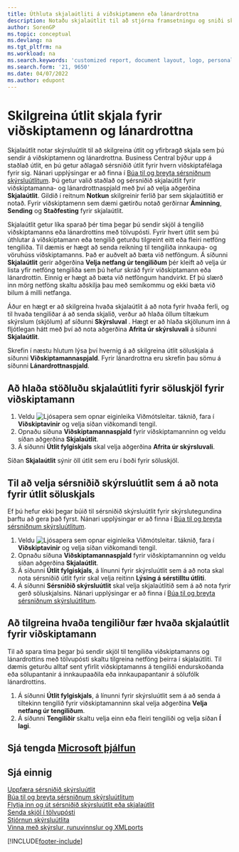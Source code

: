```yaml
---
title: Úthluta skjalaútliti á viðskiptamenn eða lánardrottna
description: Notaðu skjalaútlit til að stjórna framsetningu og sniði skjala á borð við reikninga og pantana sem þú sendir á viðskiptamenn og lánardrottna.
author: SorenGP
ms.topic: conceptual
ms.devlang: na
ms.tgt_pltfrm: na
ms.workload: na
ms.search.keywords: 'customized report, document layout, logo, personalize'
ms.search.form: '21, 9650'
ms.date: 04/07/2022
ms.author: edupont
---
```

# <a name="define-document-layouts-for-customers-and-vendors" />Skilgreina útlit skjala fyrir viðskiptamenn og lánardrottna

Skjalaútlit notar skýrsluútlit til að skilgreina útlit og yfirbragð skjala sem þú sendir á viðskiptamenn og lánardrottna. Business Central býður upp á staðlað útlit, en þú getur aðlagað sérsniðið útlit fyrir hvern viðskiptafélaga fyrir sig. Nánari upplýsingar er að finna í [Búa til og breyta sérsniðnum skýrsluútlitum](ui-how-create-custom-report-layout.md). Þú getur valið staðlað og sérsniðið skjalaútlit fyrir viðskiptamanna- og lánardrottnaspjald með því að velja aðgerðina **Skjalaútlit**. Gildið í reitnum **Notkun** skilgreinir ferlið þar sem skjalaútlitið er notað. Fyrir viðskiptamenn sem dæmi gætirðu notað gerðirnar **Áminning**, **Sending** og **Staðfesting** fyrir skjalaútlit.

Skjalaútlit getur líka sparað þér tíma þegar þú sendir skjöl á tengilið viðskiptamanns eða lánardrottins með tölvupósti. Fyrir hvert útlit sem þú úthlutar á viðskiptamann eða tengilið geturðu tilgreint eitt eða fleiri netföng tengiliða. Til dæmis er hægt að senda reikning til tengiliða innkaupa- og vöruhúss viðskiptamanns. Það er auðvelt að bæta við netföngum. Á síðunni **Skjalaútlit** gerir aðgerðina **Velja netfang úr tengiliðum** þér kleift að velja úr lista yfir netföng tengiliða sem þú hefur skráð fyrir viðskiptamann eða lánardrottin. Einnig er hægt að bæta við netföngum handvirkt. Ef þú slærð inn mörg netföng skaltu aðskilja þau með semíkommu og ekki bæta við bilum á milli netfanga.

Áður en hægt er að skilgreina hvaða skjalaútlit á að nota fyrir hvaða ferli, og til hvaða tengiliðar á að senda skjalið, verður að hlaða öllum tiltækum skýrslum (skjölum) af síðunni **Skýrsluval** . Hægt er að hlaða skjölunum inn á fljótlegan hátt með því að nota aðgerðina **Afrita úr skýrsluvali** á síðunni **Skjalaútlit**.

Skrefin í næstu hlutum lýsa því hvernig á að skilgreina útlit söluskjala á síðunni **Viðskiptamannaspjald**. Fyrir lánardrottna eru skrefin þau sömu á síðunni **Lánardrottnaspjald**.

## <a name="to-load-the-standard-document-layouts-for-sales-documents-for-a-customer" />Að hlaða stöðluðu skjalaútliti fyrir söluskjöl fyrir viðskiptamann

1. Veldu ![Ljósapera sem opnar eiginleika Viðmótsleitar.](media/ui-search/search_small.png "Segðu mér hvað þú vilt gera") táknið, fara í **Viðskiptavinir** og velja síðan viðkomandi tengil.
2. Opnaðu síðuna **Viðskiptamannaspjald** fyrir viðskiptamanninn og veldu síðan aðgerðina **Skjalaútlit**.
3. Á síðunni **Útlit fylgiskjals** skal velja aðgerðina **Afrita úr skýrsluvali**.

Síðan **Skjalaútlit** sýnir öll útlit sem eru í boði fyrir söluskjöl. 

## <a name="to-select-a-custom-report-layout-to-use-for-the-sales-document-layout" />Til að velja sérsniðið skýrsluútlit sem á að nota fyrir útlit söluskjals

Ef þú hefur ekki þegar búið til sérsniðið skýrsluútlit fyrir skýrslutegundina þarftu að gera það fyrst. Nánari upplýsingar er að finna í [Búa til og breyta sérsniðnum skýrsluútlitum](ui-how-create-custom-report-layout.md).

1. Veldu ![Ljósapera sem opnar eiginleika Viðmótsleitar.](media/ui-search/search_small.png "Segðu mér hvað þú vilt gera") táknið, fara í **Viðskiptavinir** og velja síðan viðkomandi tengil.
2. Opnaðu síðuna **Viðskiptamannaspjald** fyrir viðskiptamanninn og veldu síðan aðgerðina **Skjalaútlit**.
3. Á síðunni **Útlit fylgiskjals**, á línunni fyrir skýrsluútlit sem á að nota skal nota sérsniðið útlit fyrir skal velja reitinn **Lýsing á sérstilltu útliti**.
4. Á síðunni **Sérsniðið skýrsluútlit** skal velja skjalaútlitið sem á að nota fyrir gerð söluskjalsins. Nánari upplýsingar er að finna í [Búa til og breyta sérsniðnum skýrsluútlitum](ui-how-create-custom-report-layout.md).

## <a name="to-specify-which-contact-will-receive-which-document-layout-for-a-customer" />Að tilgreina hvaða tengiliður fær hvaða skjalaútlit fyrir viðskiptamann

Til að spara tíma þegar þú sendir skjöl til tengiliða viðskiptamanns og lánardrottins með tölvupósti skaltu tilgreina netföng þeirra í skjalaútliti. Til dæmis geturðu alltaf sent yfirlit viðskiptamanns á tengiliði endurskoðanda eða sölupantanir á innkaupaaðila eða innkaupapantanir á sölufólk lánardrottins.

1. Á síðunni **Útlit fylgiskjals**, á línunni fyrir skýrsluútlit sem á að senda á tiltekinn tengilið fyrir viðskiptamanninn skal velja aðgerðina **Velja netfang úr tengiliðum**.
2. Á síðunni **Tengiliðir** skaltu velja einn eða fleiri tengiliði og velja síðan **Í lagi**.

## <a name="see-related-microsoft-training" />Sjá tengda [Microsoft þjálfun](/training/modules/change-documents-dynamics-365-business-central/)

## <a name="see-also" />Sjá einnig

[Uppfæra sérsniðið skýrsluútlit](ui-update-report-layouts.md)  
[Búa til og breyta sérsniðnum skýrsluútlitum](ui-how-create-custom-report-layout.md)  
[Flytja inn og út sérsniðið skýrsluútlit eða skjalaútlit](ui-how-import-and-export-report-layout.md)  
[Senda skjöl í tölvupósti](ui-how-send-documents-email.md)  
[Stjórnun skýrsluútlita](ui-manage-report-layouts.md)  
[Vinna með skýrslur, runuvinnslur og XMLports](ui-work-report.md)  


[!INCLUDE[footer-include](includes/footer-banner.md)]
